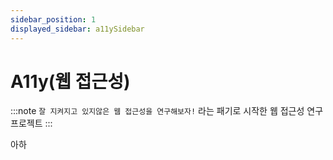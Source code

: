 ```yaml
---
sidebar_position: 1
displayed_sidebar: a11ySidebar
---
```


# A11y(웹 접근성)

:::note `잘 지켜지고 있지않은 웹 접근성을 연구해보자!` 라는 패기로 시작한 웹 접근성 연구 프로젝트
:::

아하
